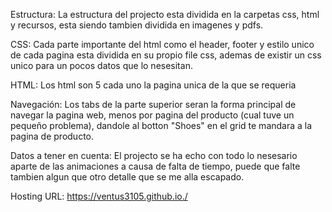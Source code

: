 Estructura:
La estructura del projecto esta dividida en la carpetas css, html y recursos, esta siendo tambien dividida en imagenes y pdfs.

CSS:
Cada parte importante del html como el header, footer y estilo unico de cada pagina esta dividida en su propio file css, ademas de existir un css unico para un pocos datos que lo nesesitan.

HTML:
Los html son 5 cada uno la pagina unica de la que se requeria

Navegación:
Los tabs de la parte superior seran la forma principal de navegar la pagina web, menos por pagina del producto (cual tuve un pequeño problema), dandole al botton "Shoes" en el grid te mandara a la pagina de producto.

Datos a tener en cuenta:
El projecto se ha echo con todo lo nesesario aparte de las animaciones a causa de falta de tiempo, puede que falte tambien algun que otro detalle que se me alla escapado.

Hosting URL:
https://ventus3105.github.io./

